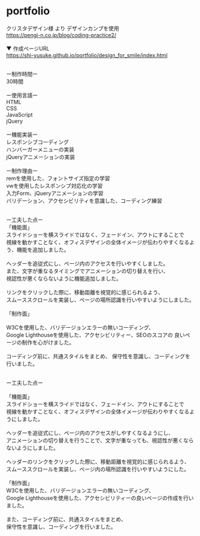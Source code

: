 # portfolio

クリスタデザイン様 より デザインカンプを使用 <br>
https://pengi-n.co.jp/blog/coding-practice2/<br>
<br>
▼ 作成ページURL<br>
https://shi-yusuke.github.io/portfolio/design_for_smile/index.html<br>
<br>

ー制作時間ー<br>
30時間<br>
<br>
ー使用言語ー<br>
HTML<br>
CSS<br>
JavaScript<br>
jQuery<br>
<br>
ー機能実装ー<br>
レスポンシブコーディング<br>
ハンバーガーメニューの実装<br>
jQueryアニメーションの実装<br>
<br>
ー制作理由ー<br>
remを使用した、フォントサイズ指定の学習<br>
vwを使用したレスポンシブ対応化の学習<br>
入力Form、jQueryアニメーションの学習<br>
バリデーション、アクセシビリティを意識した、コーディング練習<br>
<br>

ー工夫した点ー<br>
「機能面」<br>
スライドショーを横スライドではなく、フェードイン、アウトにすることで<br>
視線を動かすことなく、オフィスデザインの全体イメージが伝わりやすくなるよう、機能を追加しました。<br>
<br>
ヘッダーを追従式にし、ページ内のアクセスを行いやすくしました。 <br>
また、文字が重なるタイミングでアニメーションの切り替えを行い、<br>
 視認性が悪くならないように機能追加しました。<br>
<br>
リンクをクリックした際に、移動距離を視覚的に感じられるよう、 <br>
スムーススクロールを実装し、ページの場所認識を行いやすいようにしました。<br>
<br>
「制作面」<br>
<br>
W3Cを使用した、バリデージョンエラーの無いコーディング、<br>
Google Lighthouseを使用した、アクセシビリティー、SEOのスコアの 良いページの制作を心がけました。<br>
<br>
コーディング前に、共通スタイルをまとめ、 保守性を意識し、コーディングを行いました。<br>
<br>


ー工夫した点ー<br>
<br>
「機能面」<br>
スライドショーを横スライドではなく、フェードイン、アウトにすることで<br>
視線を動かすことなく、オフィスデザインの全体イメージが伝わりやすくなるようにしました。<br>
<br>
ヘッダーを追従式にし、ページ内のアクセスがしやすくなるようにし、<br>
アニメーションの切り替えを行うことで、文字が重なっても、視認性が悪くならないようにしました。<br>
<br>
ヘッダーのリンクをクリックした際に、移動距離を視覚的に感じられるよう、<br>
スムーススクロールを実装し、ページ内の場所認識を行いやすいようにした。<br>
<br>
「制作面」<br>
W3Cを使用した、バリデージョンエラーの無いコーディング、<br>
Google Lighthouseを使用した、アクセシビリティーの良いページの作成を行いました。<br>
<br>
また、コーディング前に、共通スタイルをまとめ、<br>
保守性を意識し、コーディングを行いました。<br>
<br>